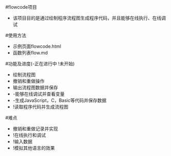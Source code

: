 #flowcode项目
  * 该项目目的是通过绘制程序流程图生成程序代码，并且能够在线执行、在线调试

#使用方法
  * 示例页面flowcode.html
  * 函数列表flow.md

#功能及进度(-正在进行中 !未开始)
  * 绘制流程图
  * 撤销和重做操作
  * 输出流程图数据并保存
  * -能够在线调试并查看变量
  * -生成JavaScript，C，Basic等代码并保存数据
  * !读取程序代码并生成流程图




#难点
  * 撤销和重做记录并实现
  * !在线执行和调试
  * !输入数据
  * !模拟其他语言的效果 
 